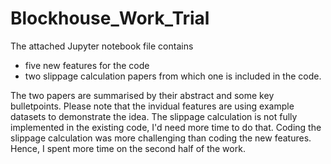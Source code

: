 # Blockhouse_Work_Trial

The attached Jupyter notebook file contains
- five new features for the code
- two slippage calculation papers from which one is included in the code.

The two papers are summarised by their abstract and some key bulletpoints.
Please note that the invidual features are using example datasets to demonstrate the idea. The slippage calculation is not fully implemented in the existing code, I'd need more time to do that. Coding the slippage calculation was more challenging than coding the new features. Hence, I spent more time on the second half of the work.
